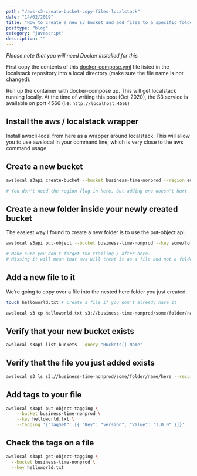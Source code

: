 ```yaml
---
path: "/aws-s3-create-bucket-copy-files-localstack"
date: "14/02/2019"
title: "How to create a new s3 bucket and add files to a specific folder using local stack"
posttype: "blog"
category: "javascript"
description: ""
---
```


_Please note that you will need Docker installed for this_

First copy the contents of this [docker-compose.yml](https://github.com/localstack/localstack/blob/master/docker-compose.yml) file listed in the localstack repository into a local directory (make sure the file name is not changed).

Run up the container with docker-compose up. This will get localstack running locally.
At the time of writing this post (Oct 2020), the S3 service is available on port 4566 (i.e. `http://localhost:4566`)

## Install the aws / localstack wrapper

Install awscli-local from here as a wrapper around localstack. This will allow you to use awslocal in your command line, which is very close to the aws command usage.

## Create a new bucket

```bash
awslocal s3api create-bucket --bucket business-time-nonprod --region eu-west-1

# You don't need the region flag in here, but adding one doesn't hurt
```

## Create a new folder inside your newly created bucket

The easiest way I found to create a new folder is to use the put-object api.

```bash
awslocal s3api put-object --bucket business-time-nonprod --key some/folder/name/here/

# Make sure you don't forget the trailing / after here. 
# Missing it will mean that aws will treat it as a file and not a folder. 
```

## Add a new file to it

We’re going to copy over a file into the nested here folder you just created.

```bash
touch helloworld.txt # Create a file if you don't already have it

awslocal s3 cp helloworld.txt s3://business-time-nonprod/some/folder/name/here/
```

## Verify that your new bucket exists

```bash
awslocal s3api list-buckets --query "Buckets[].Name"
```

## Verify that the file you just added exists

```bash
awslocal s3 ls s3://business-time-nonprod/some/folder/name/here --recursive --human-readable --summarize
```

## Add tags to your file

```bash
awslocal s3api put-object-tagging \
    --bucket business-time-nonprod \
    --key helloworld.txt \
    --tagging '{"TagSet": [{ "Key": "version", "Value": "1.0.0" }]}'
```

## Check the tags on a file

```bash
awslocal s3api get-object-tagging \
  --bucket business-time-nonprod \
  --key helloworld.txt
```


